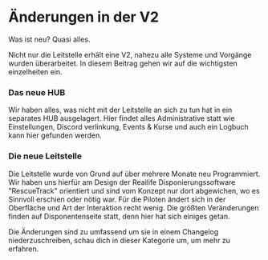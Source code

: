 # Änderungen in der V2

Was ist neu? Quasi alles.

Nicht nur die Leitstelle erhält eine V2, nahezu alle Systeme und Vorgänge wurden überarbeitet.
In diesem Beitrag gehen wir auf die wichtigsten einzelheiten ein.

### Das neue HUB

Wir haben alles, was nicht mit der Leitstelle an sich zu tun hat in ein separates HUB ausgelagert. Hier findet alles Administrative statt wie Einstellungen, Discord verlinkung, Events & Kurse und auch ein Logbuch kann hier gefunden werden.

### Die neue Leitstelle

Die Leitstelle wurde von Grund auf über mehrere Monate neu Programmiert. Wir haben uns hierfür am Design der Reallife Disponierungssoftware "RescueTrack" orientiert und sind vom Konzept nur dort abgewichen, wo es Sinnvoll erschien oder nötig war. Für die Piloten ändert sich in der Oberfläche und Art der Interaktion recht wenig. Die größten Veränderungen finden auf Disponentenseite statt, denn hier hat sich einiges getan.

Die Änderungen sind zu umfassend um sie in einem Changelog niederzuschreiben, schau dich in dieser Kategorie um, um mehr zu erfahren.
